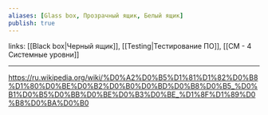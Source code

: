 ```yaml
---
aliases: [Glass box, Прозрачный ящик, Белый ящик]
publish: true
---
```

links: [[Black box|Черный ящик]], [[Testing|Тестирование ПО]], [[СМ - 4 Системные уровни]]

---

https://ru.wikipedia.org/wiki/%D0%A2%D0%B5%D1%81%D1%82%D0%B8%D1%80%D0%BE%D0%B2%D0%B0%D0%BD%D0%B8%D0%B5_%D0%B1%D0%B5%D0%BB%D0%BE%D0%B3%D0%BE_%D1%8F%D1%89%D0%B8%D0%BA%D0%B0